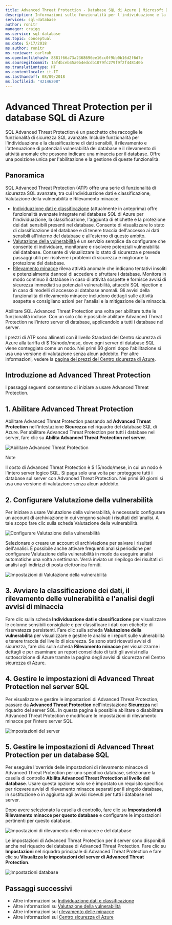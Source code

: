 ```yaml
---
title: Advanced Threat Protection - Database SQL di Azure | Microsoft Docs
description: Informazioni sulle funzionalità per l'individuazione e la classificazione di dati sensibili, per la gestione delle vulnerabilità dei database e per il rilevamento di attività anomale che potrebbero indicare una minaccia al database SQL di Azure.
services: sql-database
author: ronitr
manager: craigg
ms.service: sql-database
ms.topic: conceptual
ms.date: 5/17/2018
ms.author: ronitr
ms.reviewer: carlrab
ms.openlocfilehash: 8881f66a73a2368696ee16cc0f9bb0b16d2f6d7e
ms.sourcegitcommit: 1af4bceb45a0b4edcdb1079fc279f9f2f448140b
ms.translationtype: HT
ms.contentlocale: it-IT
ms.lasthandoff: 08/09/2018
ms.locfileid: "42146208"
---
```

# <a name="advanced-threat-protection-for-azure-sql-database"></a>Advanced Threat Protection per il database SQL di Azure

SQL Advanced Threat Protection è un pacchetto che raccoglie le funzionalità di sicurezza SQL avanzate. Include funzionalità per l'individuazione e la classificazione di dati sensibili, il rilevamento e l'attenuazione di potenziali vulnerabilità dei database e il rilevamento di attività anomale che possono indicare una minaccia per il database. Offre una posizione unica per l'abilitazione e la gestione di queste funzionalità. 

## <a name="overview"></a>Panoramica

SQL Advanced Threat Protection (ATP) offre una serie di funzionalità di sicurezza SQL avanzate, tra cui Individuazione dati e classificazione, Valutazione della vulnerabilità e Rilevamento minacce. 

- [Individuazione dati e classificazione](sql-database-data-discovery-and-classification.md) (attualmente in anteprima) offre funzionalità avanzate integrate nel database SQL di Azure per l'individuazione, la classificazione, l'aggiunta di etichette e la protezione dei dati sensibili presenti nel database. Consente di visualizzare lo stato di classificazione del database e di tenere traccia dell'accesso ai dati sensibili all'interno del database e all'esterno di questo ambito.
- [Valutazione della vulnerabilità](sql-vulnerability-assessment.md) è un servizio semplice da configurare che consente di individuare, monitorare e risolvere potenziali vulnerabilità del database. Consente di visualizzare lo stato di sicurezza e prevede passaggi utili per risolvere i problemi di sicurezza e migliorare la protezione del database.
- [Rilevamento minacce](sql-database-threat-detection.md) rileva attività anomale che indicano tentativi insoliti e potenzialmente dannosi di accedere o sfruttare i database. Monitora in modo continuo il database in caso di attività sospette e fornisce avvisi di sicurezza immediati su potenziali vulnerabilità, attacchi SQL injection e in caso di modelli di accesso ai database anomali. Gli avvisi della funzionalità di rilevamento minacce includono dettagli sulle attività sospette e consigliano azioni per l'analisi e la mitigazione della minaccia.

Abilitare SQL Advanced Threat Protection una volta per abilitare tutte le funzionalità incluse. Con un solo clic è possibile abilitare Advanced Threat Protection nell'intero server di database, applicandolo a tutti i database nel server. 

I prezzi di ATP sono allineati con il livello Standard del Centro sicurezza di Azure alla tariffa di $ 15/nodo/mese, dove ogni server di database SQL viene conteggiato come un nodo. Nei primi 60 giorni dopo l'abilitazione si usa una versione di valutazione senza alcun addebito. Per altre informazioni, vedere la [pagina dei prezzi del Centro sicurezza di Azure](https://azure.microsoft.com/pricing/details/security-center/).


## <a name="getting-started-with-atp"></a>Introduzione ad Advanced Threat Protection 
I passaggi seguenti consentono di iniziare a usare Advanced Threat Protection. 

## <a name="1-enable-atp"></a>1. Abilitare Advanced Threat Protection

Abilitare Advanced Threat Protection passando ad **Advanced Threat Protection** nell'intestazione **Sicurezza** nel riquadro del database SQL di Azure. Per abilitare Advanced Threat Protection per tutti i database nel server, fare clic su **Abilita Advanced Threat Protection nel server**.

![Abilitare Advanced Threat Protection](./media/sql-advanced-protection/enable_atp.png) 

> [!NOTE]
> Il costo di Advanced Threat Protection è $ 15/nodo/mese, in cui un nodo è l'intero server logico SQL. Si paga solo una volta per proteggere tutti i database sul server con Advanced Threat Protection. Nei primi 60 giorni si usa una versione di valutazione senza alcun addebito.

## <a name="2-configure-vulnerability-assessment"></a>2. Configurare Valutazione della vulnerabilità

Per iniziare a usare Valutazione della vulnerabilità, è necessario configurare un account di archiviazione in cui vengono salvati i risultati dell'analisi. A tale scopo fare clic sulla scheda Valutazione della vulnerabilità.

![Configurare Valutazione della vulnerabilità](./media/sql-advanced-protection/configure_va.png) 

Selezionare o creare un account di archiviazione per salvare i risultati dell'analisi. È possibile anche attivare frequenti analisi periodiche per configurare Valutazione della vulnerabilità in modo da eseguire analisi automatiche una volta a settimana. Verrà inviato un riepilogo dei risultati di analisi agli indirizzi di posta elettronica forniti.

![Impostazioni di Valutazione della vulnerabilità](./media/sql-advanced-protection/va_settings.png) 

## <a name="3-start-classifying-data-tracking-vulnerabilities-and-investigating-threat-alerts"></a>3. Avviare la classificazione dei dati, il rilevamento delle vulnerabilità e l'analisi degli avvisi di minaccia

Fare clic sulla scheda **Individuazione dati e classificazione** per visualizzare le colonne sensibili consigliate e per classificare i dati con etichette di riservatezza persistenti. Fare clic sulla scheda **Valutazione della vulnerabilità** per visualizzare e gestire le analisi e i report sulle vulnerabilità e tenere traccia del livello di sicurezza. Se sono stati ricevuti avvisi di sicurezza, fare clic sulla scheda **Rilevamento minacce** per visualizzarne i dettagli e per esaminare un report consolidato di tutti gli avvisi nella sottoscrizione di Azure tramite la pagina degli avvisi di sicurezza nel Centro sicurezza di Azure.

## <a name="4-manage-atp-settings-on-your-sql-server"></a>4. Gestire le impostazioni di Advanced Threat Protection nel server SQL

Per visualizzare e gestire le impostazioni di Advanced Threat Protection, passare da **Advanced Threat Protection** nell'intestazione **Sicurezza** nel riquadro del server SQL. In questa pagina è possibile abilitare o disabilitare Advanced Threat Protection e modificare le impostazioni di rilevamento minacce per l'intero server SQL.

![Impostazioni del server](./media/sql-advanced-protection/server_settings.png) 

## <a name="5-manage-atp-settings-for-a-sql-database"></a>5. Gestire le impostazioni di Advanced Threat Protection per un database SQL

Per eseguire l'override delle impostazioni di rilevamento minacce di Advanced Threat Protection per uno specifico database, selezionare la casella di controllo **Abilita Advanced Threat Protection al livello del database**. Usare questa opzione solo se è impostato un requisito specifico per ricevere avvisi di rilevamento minacce separati per il singolo database, in sostituzione o in aggiunta agli avvisi ricevuti per tutti i database nel server. 

Dopo avere selezionato la casella di controllo, fare clic su **Impostazioni di Rilevamento minacce per questo database** e configurare le impostazioni pertinenti per questo database.

![Impostazioni di rilevamento delle minacce e del database](./media/sql-advanced-protection/database_threat_detection_settings.png) 

Le impostazioni di Advanced Threat Protection per il server sono disponibili anche nel riquadro del database di Advanced Threat Protection. Fare clic su **Impostazioni** nel riquadro principale di Advanced Threat Protection e fare clic su **Visualizza le impostazioni del server di Advanced Threat Protection**. 

![Impostazioni database](./media/sql-advanced-protection/database_settings.png) 

## <a name="next-steps"></a>Passaggi successivi 

- Altre informazioni su [Individuazione dati e classificazione](sql-database-data-discovery-and-classification.md) 
- Altre informazioni su [Valutazione della vulnerabilità](sql-vulnerability-assessment.md) 
- Altre informazioni sul [rilevamento delle minacce](sql-database-threat-detection.md)
- Altre informazioni sul [Centro sicurezza di Azure](https://docs.microsoft.com/azure/security-center/security-center-intro)
